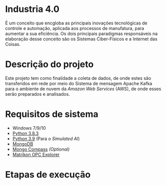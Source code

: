 # Industria 4.0
É um conceito que encgloba as principais inovações tecnológicas de controle e automação, aplicada aos processos de manufatura, para aumentar a sua eficiência. Os dois principais paradigmas responsáveis na elaboração desse conceito são os Sistemas Ciber-Físicos e a Internet das Coisas. 

# Descrição do projeto
Este projeto tem como finalidade a coleta de dados, de onde estes são transferidos em rede por meio do Sistema de mensagem Apache Kafka para o ambiente de nuvem da *Amazon Web Services* (AWS), de onde esses serão preparados e analisados.

# Requisitos de sistema
- Windows 7/9/10
- [Python 3.8.3](https://www.python.org/downloads/release/python-383/)
- [Python 3.9](https://www.python.org/downloads/release/python-390/) (Para o *Simulated AI*)
- [MongoDB](https://www.mongodb.com/)
- [Mongo Compass](https://www.mongodb.com/products/compass) *(Optional)*
- [Matrikon OPC Explorer](https://www.matrikonopc.com/downloads/176/software/index.aspx)

# Etapas de execução



